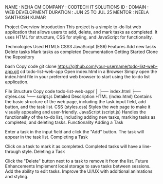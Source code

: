 NAME : NEHA CM
COMPANY : CODTECH IT SOLUTIONS 
ID : 
DOMAIN : WEB DEVELOPMENT
DURATION : JUN 25 TO JUL 25
MENTOR : NEELA SANTHOSH KUMAR 



Project Overview
Introduction
This project is a simple to-do list web application that allows users to add, delete, and mark tasks as completed. It uses HTML for structure, CSS for styling, and JavaScript for functionality.

Technologies Used
HTML5
CSS3
JavaScript (ES6)
Features
Add new tasks
Delete tasks
Mark tasks as completed
Documentation
Getting Started
Clone the Repository

bash
Copy code
git clone https://github.com/your-username/todo-list-web-app.git
cd todo-list-web-app
Open index.html in a Browser
Simply open the index.html file in your preferred web browser to start using the to-do list application.

File Structure
Copy code
todo-list-web-app/
│
├── index.html
├── styles.css
└── script.js
Detailed Description
HTML (index.html)
Contains the basic structure of the web page, including the task input field, add button, and the task list.
CSS (styles.css)
Styles the web page to make it visually appealing and user-friendly.
JavaScript (script.js)
Handles the functionality of the to-do list, including adding new tasks, marking tasks as completed, and deleting tasks.
Functionality
Adding a Task

Enter a task in the input field and click the "Add" button. The task will appear in the task list.
Completing a Task

Click on a task to mark it as completed. Completed tasks will have a line-through style.
Deleting a Task

Click the "Delete" button next to a task to remove it from the list.
Future Enhancements
Implement local storage to save tasks between sessions.
Add the ability to edit tasks.
Improve the UI/UX with additional animations and styling.
